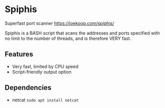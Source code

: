 # Spiphis
Superfast port scanner https://joekoop.com/spiphis/

Spiphis is a BASH script that scans the addresses and ports specified with no limit to the number of threads, and is therefore VERY fast.

## Features

- Very fast, limited by CPU speed
- Script-friendly output option

## Dependencies

- netcat `sudo apt install netcat`

